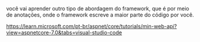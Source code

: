 
você vai aprender outro tipo de abordagem do framework, que é por meio de anotações, onde o framework escreve a maior parte do código por você.

https://learn.microsoft.com/pt-br/aspnet/core/tutorials/min-web-api?view=aspnetcore-7.0&tabs=visual-studio-code